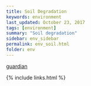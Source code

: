 ```yaml
---
title: Soil Degradation
keywords: environment
last_updated: October 23, 2017
tags: [environment]
summary: "Soil degradation"
sidebar: env_sidebar
permalink: env_soil.html
folder: env
---
```


[guardian](https://www.theguardian.com/environment/2017/sep/12/third-of-earths-soil-acutely-degraded-due-to-agriculture-study)



{% include links.html %}



